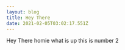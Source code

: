 ```yaml
---
layout: blog
title: Hey There
date: 2021-02-05T03:02:17.551Z
---
```

Hey There homie what is up this is number 2